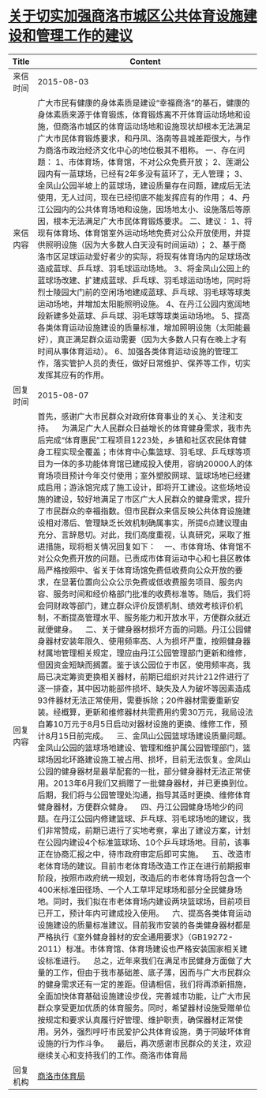 # <a href="http://www.shangluo.gov.cn/zmhd/ldxxxx.jsp?urltype=leadermail.LeaderMailContentUrl&wbtreeid=1112&leadermailid=3286">关于切实加强商洛市城区公共体育设施建设和管理工作的建议</a>
|Title|Content|
|:---:|---|
|来信时间|2015-08-03|
|来信内容|广大市民有健康的身体素质是建设“幸福商洛”的基石，健康的身体素质来源于体育锻炼，体育锻炼离不开体育运动场地和设施，但商洛市城区的体育运动场地和设施现状却根本无法满足广大市民体育锻炼要求，和丹凤、洛南等县城差距很大，与作为商洛市政治经济文化中心的地位极其不相称。 一、存在问题： 1、市体育场，体育馆，不对公众免费开放； 2、莲湖公园内有一蓝球场，已经有2年多没有蓝环了，无人管理； 3、金凤山公园半坡上的蓝球场，建设质量存在问题，建成后无法使用，无人过问，现在已经彻底不能发挥应有的作用； 4、丹江公园内的公共体育场地和设施，因场地太小、设施落后等原因，根本无法满足广大市民体育锻炼要求。 二、建议： 1、将现有体育场、体育馆室外运动场地免费对公众开放使用，并提供照明设施（因为大多数人白天没有时间运动）； 2、基于商洛市区足球运动爱好者少的实际，将现有体育场内的足球场改造成蓝球、乒乓球、羽毛球运动场地。 3、将金凤山公园上的蓝球场改建、扩建成蓝球、乒乓球、羽毛球运动场地，同时将烈士陵园大门前的空闲场地建成蓝球、乒乓球、羽毛球等球类运动场地，并增加太阳能照明设施。 4、在丹江公园内宽阔地段新建多处蓝球、乒乓球、羽毛球等球类运动场地。 5、提高各类体育运动设施建设的质量标准，增加照明设施（太阳能最好），真正满足群众运动需要（因为大多数人只有在晚上才有时间从事体育运动）。 6、加强各类体育运动设施的管理工作，落实管护人员的责任，做好日常维护、保养等工作，切实发挥其应有的作用。|
|回复时间|2015-08-07|
|回复内容|首先，感谢广大市民群众对政府体育事业的关心、关注和支持。    为满足广大人民群众日益增长的体育健身需求，我市先后完成“体育惠民”工程项目1223处，乡镇和社区农民体育健身工程实现全覆盖；市体育中心集篮球、羽毛球、乒乓球等项目为一体的多功能体育馆已建成投入使用，容纳20000人的体育场项目预计今年交付使用；室外塑胶网球、篮球场地已经建成启用；游泳馆完成了施工设计，即将开工建设。这些场地设施的建设，较好地满足了市区广大人民群众的健身需求，提升了市民群众的幸福指数。但市民群众来信反映公共体育设施建设相对滞后、管理缺乏长效机制确属事实，所提6点建议理由充分、言辞恳切。对此，我们高度重视，认真研究，采取了推进措施，现将相关情况回复如下：    一、市体育场、体育馆不对公众免费开放的问题。已责成市体育运动中心和七县区教体局严格按照中、省关于体育场馆免费低收费向公众开放的要求，在显著位置向公众公示免费或低收费服务项目、服务内容、服务时间和经价格部门批准的收费标准等。随后，我们将会同财政等部门，建立群众评价反馈机制、绩效考核评价机制，不断提高管理水平、服务能力和开放水平，方便群众就近就便健身。    二、关于健身器材损坏方面的问题。丹江公园健身器材安装年限久、使用频率高、人为损坏严重，按照健身器材属地管理相关规定，理应由丹江公园管理部门更新和维修，但因资金短缺而搁置。鉴于该公园位于市区，使用频率高，我局已决定筹资更换相关器材，前期已组织对共计212件进行了逐一排查，其中因功能部件损坏、缺失及人为破坏等因素造成93件器材无法正常使用，需要拆除；20件器材需要重新安装。经概算，更新和维修器材共需费用约需30万元，我局设法自筹10万元于8月5日启动对器材设施的更换、维修工作，预计8月15日前完成。    三、金凤山公园篮球场建设质量问题。金凤山公园的篮球场地建设、管理和维护属公园管理部门，篮球场因北环路建设施工被占用、损坏，目前无法恢复。金凤山公园的健身器材是最早配套的一批，部分健身器材无法正常使用。2013年6月我们又捐赠了一批健身器材，并已更换到位。后期，我们将与公园管理处沟通，指导其适时更换、维修体育健身器材，方便群众健身。    四、丹江公园健身场地少的问题。在丹江公园内修建篮球、乒乓球、羽毛球场地的建议，我们非常赞成，前期已进行了实地考察，拿出了建设方案，计划在公园内建设4个标准篮球场、10个乒乓球场地。目前，该事正在协商汇报之中，待市政府审定后即可实施。    五、改造市老体育场的建议。目前市老体育场改造工作正在进行前期报审阶段，按照市政府统一规划，改造后的市老体育场将包含一个400米标准田径场、一个人工草坪足球场和部分全民健身场地。同时，我们拟在市老体育场内建设两块篮球场，目前项目已开工，预计年内可建成投入使用。    六、提高各类体育运动设施建设的质量标准建议。目前我市安装的各类健身器材都是严格执行《室外健身器材的安全通用要求》（GB19272-2011）标准。市体育馆、体育场建设也严格安装国家相关建设标准进行。    总之，近年来我们在满足市民健身方面做了大量的工作，但由于我市基础差、底子薄，因而与广大市民群众的健身需求还有一定的差距。但请相信，我们将再添新措施，全面加快体育基础设施建设步伐，完善城市功能，让广大市民群众享受更加优质的体育服务。同时，希望器材设施受赠单位按规定和要求认真履行好管理、维护职责，确保器材正常使用。另外，强烈呼吁市民爱护公共体育设施，勇于同破坏体育设施的行为作斗争。    最后，再次感谢市民群众的关注，欢迎继续关心和支持我们的工作。商洛市体育局|
|回复机构|<a href="../../categories/agencies/商洛市体育局.md">商洛市体育局</a>|
